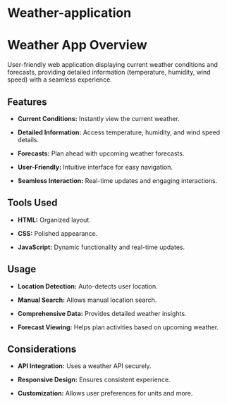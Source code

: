 # Weather-application
# Weather App Overview

User-friendly web application displaying current weather conditions and forecasts, providing detailed information (temperature, humidity, wind speed) with a seamless experience.

## Features

- **Current Conditions:** Instantly view the current weather.

- **Detailed Information:** Access temperature, humidity, and wind speed details.

- **Forecasts:** Plan ahead with upcoming weather forecasts.

- **User-Friendly:** Intuitive interface for easy navigation.

- **Seamless Interaction:** Real-time updates and engaging interactions.

## Tools Used

- **HTML:** Organized layout.

- **CSS:** Polished appearance.

- **JavaScript:** Dynamic functionality and real-time updates.

## Usage

- **Location Detection:** Auto-detects user location.

- **Manual Search:** Allows manual location search.

- **Comprehensive Data:** Provides detailed weather insights.

- **Forecast Viewing:** Helps plan activities based on upcoming weather.

## Considerations

- **API Integration:** Uses a weather API securely.

- **Responsive Design:** Ensures consistent experience.

- **Customization:** Allows user preferences for units and more.

